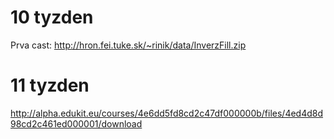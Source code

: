 # 10 tyzden

Prva cast: http://hron.fei.tuke.sk/~rinik/data/InverzFill.zip

# 11 tyzden

http://alpha.edukit.eu/courses/4e6dd5fd8cd2c47df000000b/files/4ed4d8d98cd2c461ed000001/download